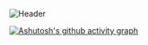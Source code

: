 ![Header]([https://github.com/sshyta/sshyta/blob/main/whodatvillain.gif]https://raw.githubusercontent.com/sshyta/sshyta/main/f160fc46c211a9ef96b97e7881a9ce41_f18613ee_1280%20(1).webp](https://raw.githubusercontent.com/sshyta/sshyta/main/f160fc46c211a9ef96b97e7881a9ce41_f18613ee_1280%20(1).webp)) 

[![Ashutosh's github activity graph](https://github-readme-activity-graph.vercel.app/graph?username=sshyta&theme=high-contrast)](https://github.com/ashutosh00710/github-readme-activity-graph)

